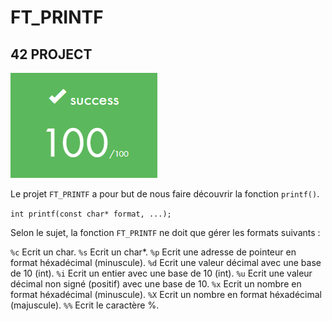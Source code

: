 # FT_PRINTF

## 42 PROJECT

![note](img/ftprintf.png)

Le projet `FT_PRINTF` a pour but de nous faire découvrir la fonction `printf()`.

`int printf(const char* format, ...);`

Selon le sujet, la fonction `FT_PRINTF` ne doit que gérer les formats suivants :

`%c` Ecrit un char.
`%s` Ecrit un char*.
`%p` Ecrit une adresse de pointeur en format héxadécimal (minuscule).
`%d` Ecrit une valeur décimal avec une base de 10 (int).
`%i` Ecrit un entier avec une base de 10 (int).
`%u` Ecrit une valeur décimal non signé (positif) avec une base de 10.
`%x` Ecrit un nombre en format héxadécimal (minuscule).
`%X` Ecrit un nombre en format héxadécimal (majuscule).
`%%` Ecrit le caractère %.